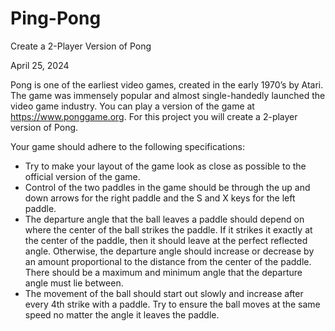 # Ping-Pong
Create a 2-Player Version of Pong

April 25, 2024

Pong is one of the earliest video games, created in the early 1970’s by Atari. The game was immensely popular and almost single-handedly launched the video game industry. You can play a version of the game at https://www.ponggame.org. For this project you will create a 2-player version of Pong.  

Your game should adhere to the following specifications: 

- Try to make your layout of the game look as close as possible to the official version of the game.
- Control of the two paddles in the game should be through the up and down arrows for the right paddle and the S and X keys for the left paddle.
- The departure angle that the ball leaves a paddle should depend on where the center of the ball strikes the paddle. If it strikes it exactly at the center of the paddle, then it should leave at the perfect reflected angle. Otherwise, the departure angle should increase or decrease by an amount proportional to the distance from the center of the paddle. There should be a maximum and minimum angle that the departure angle must lie between.
- The movement of the ball should start out slowly and increase after every 4th strike with a paddle.  Try to ensure the ball moves at the same speed no matter the angle it leaves the paddle.

